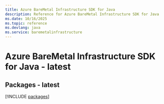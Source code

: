 ```yaml
---
title: Azure BareMetal Infrastructure SDK for Java
description: Reference for Azure BareMetal Infrastructure SDK for Java
ms.date: 10/16/2025
ms.topic: reference
ms.devlang: java
ms.service: baremetalinfrastructure
---
```

# Azure BareMetal Infrastructure SDK for Java - latest
## Packages - latest
[!INCLUDE [packages](baremetal-infrastructure-index.md)]